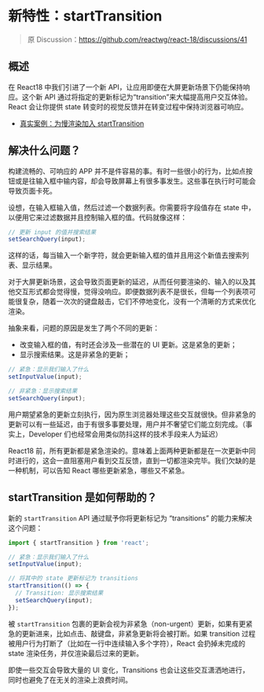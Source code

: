 # 新特性：startTransition

> 原 Discussion：https://github.com/reactwg/react-18/discussions/41

## 概述

在 React18 中我们引进了一个新 API，让应用即便在大屏更新场景下仍能保持响应。这个新 API 通过将指定的更新标记为“transition”来大幅提高用户交互体验。React 会让你提供 state 转变时的视觉反馈并在转变过程中保持浏览器可响应。

* [真实案例：为慢渲染加入 startTransition](https://github.com/reactwg/react-18/discussions/65)

## 解决什么问题？

构建流畅的、可响应的 APP 并不是件容易的事。有时一些很小的行为，比如点按钮或是往输入框中输内容，却会导致屏幕上有很多事发生。这些事在执行时可能会导致页面卡死。

设想，在输入框输入值，然后过滤一个数据列表。你需要将字段值存在 state 中，以便用它来过滤数据并且控制输入框的值。代码就像这样：

```js
// 更新 input 的值并搜索结果
setSearchQuery(input);
```

这样的话，每当输入一个新字符，就会更新输入框的值并且用这个新值去搜索列表、显示结果。

对于大屏更新场景，这会导致页面更新的延迟，从而任何要渲染的、输入的以及其他交互形式都会觉得慢，觉得没响应。即便数据列表不是很长，但每一个列表项可能很复杂，随着一次次的键盘敲击，它们不停地变化，没有一个清晰的方式来优化渲染。

抽象来看，问题的原因是发生了两个不同的更新：

* 改变输入框的值，有时还会涉及一些潜在的 UI 更新。这是紧急的更新；
* 显示搜索结果。这是非紧急的更新；

```js
// 紧急：显示我们输入了什么
setInputValue(input);

// 非紧急：显示搜索结果
setSearchQuery(input);
```

用户期望紧急的更新立刻执行，因为原生浏览器处理这些交互就很快。但非紧急的更新可以有一些延迟，由于有很多事要处理，用户并不奢望它们能立刻完成。（事实上，Developer 们也经常会用类似防抖这样的技术手段来人为延迟）

React18 前，所有更新都是紧急渲染的。意味着上面两种更新都是在一次更新中同时进行的，这会一直阻塞用户看到交互反馈，直到一切都渲染完毕。我们欠缺的是一种机制，可以告知 React 哪些更新紧急，哪些又不紧急。

## startTransition 是如何帮助的？

新的 `startTransition` API 通过赋予你将更新标记为 “transitions” 的能力来解决这个问题：

```js
import { startTransition } from 'react';

// 紧急：显示我们输入了什么
setInputValue(input);

// 将其中的 state 更新标记为 transitions
startTransition(() => {
  // Transition: 显示搜索结果
  setSearchQuery(input);
});
```

被 `startTransition` 包裹的更新会视为非紧急（non-urgent）更新，如果有更紧急的更新进来，比如点击、敲键盘，非紧急更新将会被打断。如果 transition 过程被用户行为打断了（比如在一行中连续输入多个字符），React 会扔掉未完成的 state 渲染任务，并仅渲染最后过来的更新。

即使一些交互会导致大量的 UI 变化，Transitions 也会让这些交互潇洒地进行，同时也避免了在无关的渲染上浪费时间。
